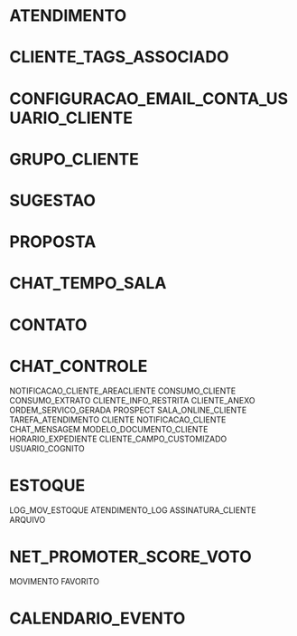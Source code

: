 # ATENDIMENTO
# CLIENTE_TAGS_ASSOCIADO
# CONFIGURACAO_EMAIL_CONTA_USUARIO_CLIENTE
# GRUPO_CLIENTE
# SUGESTAO
# PROPOSTA
# CHAT_TEMPO_SALA
# CONTATO
# CHAT_CONTROLE
NOTIFICACAO_CLIENTE_AREACLIENTE
CONSUMO_CLIENTE
CONSUMO_EXTRATO
CLIENTE_INFO_RESTRITA
CLIENTE_ANEXO
ORDEM_SERVICO_GERADA
PROSPECT
SALA_ONLINE_CLIENTE
TAREFA_ATENDIMENTO
CLIENTE
NOTIFICACAO_CLIENTE
CHAT_MENSAGEM
MODELO_DOCUMENTO_CLIENTE
HORARIO_EXPEDIENTE
CLIENTE_CAMPO_CUSTOMIZADO
USUARIO_COGNITO
# ESTOQUE
LOG_MOV_ESTOQUE
ATENDIMENTO_LOG
ASSINATURA_CLIENTE
ARQUIVO
# NET_PROMOTER_SCORE_VOTO
MOVIMENTO
FAVORITO
# CALENDARIO_EVENTO
